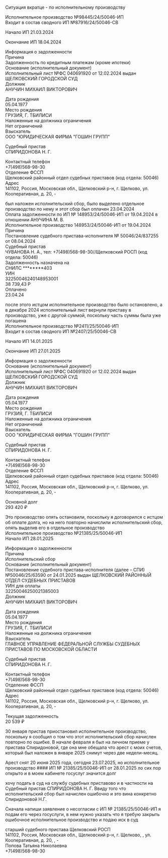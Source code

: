 
 Ситуация вкратце - по исполнительному производству 
 
 
 Исполнительное производство №98445/24/50046-ИП  
Входит в состав сводного ИП №87916/24/50046-СВ

Начало ИП 21.03.2024

Окончание ИП 18.04.2024

Информация о задолженности  
Причина  
Задолженность по кредитным платежам (кроме ипотеки)  
Основание (исполнительный документ)  
Исполнительный лист №ФС 040691920 от 12.02.2024 выдан ЩЕЛКОВСКИЙ ГОРОДСКОЙ СУД  
Должник  
АНУЧИН МИХАИЛ ВИКТОРОВИЧ

Дата рождения  
05.04.1977  
Место рождения  
ГРУЗИЯ, Г. ТБИЛИСИ  
Наложенные на должника ограничения  
Нет ограничений  
Взыскатель  
ООО "ЮРИДИЧЕСКАЯ ФИРМА "ГОШИН ГРУПП"

Судебный пристав  
СПИРИДОНОВА Н. Г.

Контактный телефон  
+7(498)568-98-30  
Отделение ФССП  
Щелковский районный отдел судебных приставов (код отдела: 50046)  
Адрес  
141102, Россия, Московская обл., Щелковский р-н, г. Щелково, ул. Кооперативная, д. 20, -

был наложен исполнительский сбор, было выделено отдельное производство по нему и этот сбор был оплачен 23.04.2024  
Оплата задолженности по ИП № 148953/24/50046-ИП от 19.04.2024 в отношении АНУЧИНА М. В.  
Исполнительное производство 148953/24/50046-ИП от 19.04.2024  
Причина  
Постановление судебного пристава-исполнителя № 50046/24/837255 от 08.04.2024  
Судебный пристав  
ЧУВАНОВА Н. А., тел: +7(498)568-98-30//Щелковский РОСП (код отдела: 50046)  
Задолженность назначена на  
СНИЛС ********403  
УИН  
32250046240148953001  
38 739,43 Р  
Оплачено  
23.04.24

после этого истцом исполнительное производство было остановлено, а в декабре 2024 исполнительный лист вернули приставу в производство, уже с другой суммой, поскольку часть суммы была уже погашена  
Исполнительное производство №2411/25/50046-ИП  
Входит в состав сводного ИП №2407/25/50046-СВ

Начало ИП 14.01.2025

Окончание ИП 27.01.2025

Информация о задолженности  
Основание (исполнительный документ)  
Исполнительный лист №ФС 040691920 от 12.02.2024 выдан ЩЕЛКОВСКИЙ ГОРОДСКОЙ СУД  
Должник  
АНУЧИН МИХАИЛ ВИКТОРОВИЧ

Дата рождения  
05.04.1977  
Место рождения  
ГРУЗИЯ, Г. ТБИЛИСИ  
Наложенные на должника ограничения  
Нет ограничений  
Взыскатель  
ООО "ЮРИДИЧЕСКАЯ ФИРМА "ГОШИН ГРУПП"

Судебный пристав  
СПИРИДОНОВА Н. Г.

Контактный телефон  
+7(498)568-98-30  
Отделение ФССП  
Щелковский районный отдел судебных приставов (код отдела: 50046)  
Адрес  
141102, Россия, Московская обл., Щелковский р-н, г. Щелково, ул. Кооперативная, д. 20, -

Основной долг  
293 420 ₽

Это производство опять остановили, поскольку я договорился с истцом об оплате долга, но на него повторно начислили исполнительский сбор, опять выделив его в отдельное производство  
Исполнительное производство №21385/25/50046-ИП  
Начало ИП 28.01.2025

Информация о задолженности  
Причина  
Исполнительский сбор  
Основание (исполнительный документ)  
Постановление судебного пристава-исполнителя (далее – СПИ) №50046/25/63590 от 24.01.2025 выдан ЩЕЛКОВСКИЙ РАЙОННЫЙ ОТДЕЛ СУДЕБНЫХ ПРИСТАВОВ  
УИН для оплаты  
32250046250021385003  
Должник  
АНУЧИН МИХАИЛ ВИКТОРОВИЧ

Дата рождения  
05.04.1977  
Место рождения  
ГРУЗИЯ, Г. ТБИЛИСИ  
Наложенные на должника ограничения  
Взыскатель  
ГЛАВНОЕ УПРАВЛЕНИЕ ФЕДЕРАЛЬНОЙ СЛУЖБЫ СУДЕБНЫХ ПРИСТАВОВ ПО МОСКОВСКОЙ ОБЛАСТИ

Судебный пристав  
СПИРИДОНОВА Н. Г.

Контактный телефон  
+7(498)568-98-30  
Отделение ФССП  
Щелковский районный отдел судебных приставов (код отдела: 50046)  
Адрес  
141102, Россия, Московская обл., Щелковский р-н, г. Щелково, ул. Кооперативная, д. 20, -

Текущая задолженность  
20 539 ₽  


30 января пристав приостановил исполнительное производство, поскольку я сообщил о том что этот исполнительский сбор начислен повторно по ошибке. В начале февраля я был на личном приеме у пристава Спиридоновой, где она мне обещала что арест с моих счетов, который был наложен в январе 2025 снимут через две недели-месяц. 

Арест снят 20 июня 2025 года, сегодня 23.07.2025, но исполнительное производство #### ИП № 21385/25/50046-ИП от 28.01.2025 ло сих пор открыто и в моем кабинете госуслуг значится долг

хочу подать в суд на службу судебных приставово и в частности на  Судебный пристав СПИРИДОНОВА Н. Г.  Ввиду того что исполнительский сбор был начислен ошибочно и это вина конкретно Спиридоновой Н.Г.

Сначала напиши заявление о несогласии с ИП № 21385/25/50046-ИП  я подам его через госуслуги, в нем нужно указать что я требую закрыть ошибочное исполнительное производство и подаю иск в суд


старший судебного пристава Щелковский РОСП  
141102, Россия, Московская обл., Щелковский р-н, г. Щелково, , ул. Кооперативная, д. 20, , -  
Попова Татьяна Николаевна  
+7(498)568-98-30